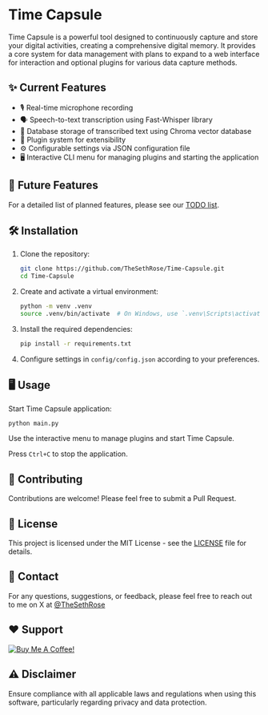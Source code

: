 # Time Capsule

Time Capsule is a powerful tool designed to continuously capture and store your digital activities, creating a comprehensive digital memory. It provides a core system for data management with plans to expand to a web interface for interaction and optional plugins for various data capture methods.

## ✨ Current Features

- 🎙️ Real-time microphone recording
- 🗣️ Speech-to-text transcription using Fast-Whisper library
- 💾 Database storage of transcribed text using Chroma vector database
- 🔌 Plugin system for extensibility
- ⚙️ Configurable settings via JSON configuration file
- 🖥️ Interactive CLI menu for managing plugins and starting the application

## 🚀 Future Features

For a detailed list of planned features, please see our [TODO list](TODO.md).

## 🛠️ Installation

1. Clone the repository:

   ```bash
   git clone https://github.com/TheSethRose/Time-Capsule.git
   cd Time-Capsule
   ```

2. Create and activate a virtual environment:

   ```bash
   python -m venv .venv
   source .venv/bin/activate  # On Windows, use `.venv\Scripts\activate`
   ```

3. Install the required dependencies:

   ```bash
   pip install -r requirements.txt
   ```

4. Configure settings in `config/config.json` according to your preferences.

## 🖥️ Usage

Start Time Capsule application:

```bash
python main.py
```

Use the interactive menu to manage plugins and start Time Capsule.

Press `Ctrl+C` to stop the application.

## 🤝 Contributing

Contributions are welcome! Please feel free to submit a Pull Request.

## 📄 License

This project is licensed under the MIT License - see the [LICENSE](LICENSE) file for details.

## 📧 Contact

For any questions, suggestions, or feedback, please feel free to reach out to me on X at [@TheSethRose](https://www.x.com/TheSethRose)

## ❤️ Support

<a href="https://www.buymeacoffee.com/TheSethRose" target="_blank"><img src="https://img.buymeacoffee.com/button-api/?text=Buy me a coffee!&emoji=&slug=TheSethRose&button_colour=000000&font_colour=ffffff&font_family=Cookie&outline_colour=ffffff&coffee_colour=FFDD00" alt="Buy Me A Coffee!"></a>

## ⚠️ Disclaimer

Ensure compliance with all applicable laws and regulations when using this software, particularly regarding privacy and data protection.
